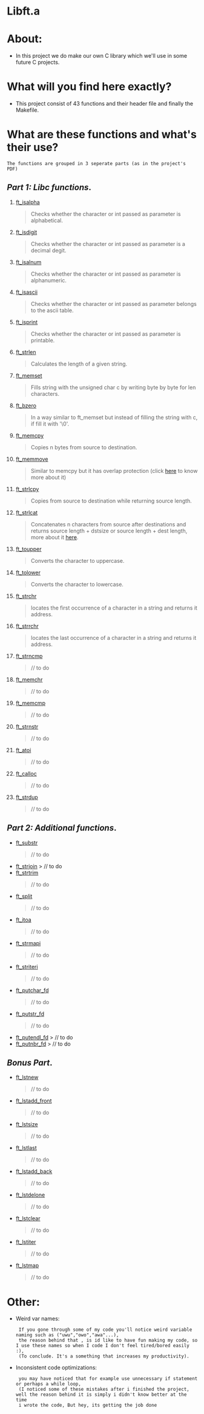 ﻿# Libft.a 

# About:

 - In this project we do make our own C library which we'll use in some future C projects.

# What will you find here exactly?
	

 - This project consist of 43 functions and their header file and finally the Makefile.

	
# What are these functions and what's their use?
	The functions are grouped in 3 seperate parts (as in the project's PDF)
## ***Part 1:  Libc functions***.
1. [ft_isalpha](https://github.com/AmineS530/Libft.a/blob/main/ft_isalpha.c)
	> Checks whether the character or int passed as parameter is alphabetical.
 2. [ft_isdigit](https://github.com/AmineS530/Libft.a/blob/main/ft_isdigit.c)
 	> Checks whether the character or int passed as parameter is a decimal degit.
 3. [ft_isalnum](https://github.com/AmineS530/Libft.a/blob/main/ft_isalnum.c)
 	> Checks whether the character or int passed as parameter is alphanumeric.
 4. [ft_isascii](https://github.com/AmineS530/Libft.a/blob/main/ft_isascii.c)
 	> Checks whether the character or int passed as parameter belongs to the ascii table.
 5. [ft_isprint](https://github.com/AmineS530/Libft.a/blob/main/ft_isprint.c)
 	> Checks whether the character or int passed as parameter is printable.
 6. [ft_strlen](https://github.com/AmineS530/Libft.a/blob/main/ft_strlen.c)
 	> Calculates the length of a given string.
 7. [ft_memset](https://github.com/AmineS530/Libft.a/blob/main/ft_memset.c)  
 	> Fills string with the unsigned char c by writing byte by byte for len characters.
 8. [ft_bzero](https://github.com/AmineS530/Libft.a/blob/main/ft_bzero.c)
 	> In a way similar to ft_memset but instead of filling the string with c, if fill it with '\0'. 
 9. [ft_memcpy](https://github.com/AmineS530/Libft.a/blob/main/ft_memcpy.c) 
 	> Copies n bytes from source to destination.
 10. [ft_memmove](https://github.com/AmineS530/Libft.a/blob/main/ft_memmove.c) 
	 > Similar to memcpy but it has overlap protection (click [here](https://cs50.stackexchange.com/questions/14615/memory-overlap-in-c) to know more about it)
 11. [ft_strlcpy](https://github.com/AmineS530/Libft.a/blob/main/ft_strlcpy.c) 
	 > Copies from source to destination while returning source length.
 12. [ft_strlcat](https://github.com/AmineS530/Libft.a/blob/main/ft_strlcat.c)     
	 > Concatenates n characters from source after destinations and returns source length + dstsize or source length + dest length, more about it [here](https://stackoverflow.com/questions/33154740/strlcat-is-dst-always-nul-terminated-what-are-size-and-the-returned-value).
 13. [ft_toupper](https://github.com/AmineS530/Libft.a/blob/main/ft_toupper.c)
	 > Converts the character to uppercase.
 14. [ft_tolower](https://github.com/AmineS530/Libft.a/blob/main/ft_tolower.c)
	 > Converts the character to lowercase.
 15. [ft_strchr](https://github.com/AmineS530/Libft.a/blob/main/ft_strchr.c)
	 > locates the first occurrence of a character in a string and returns it address.
 16. [ft_strrchr](https://github.com/AmineS530/Libft.a/blob/main/ft_strrchr.c)
	 > locates the last occurrence of a character in a string and returns it address.
 17. [ft_strncmp](https://github.com/AmineS530/Libft.a/blob/main/ft_strncmp.c)
	 > // to do 
 18. [ft_memchr](https://github.com/AmineS530/Libft.a/blob/main/ft_memchr.c)
	 > // to do 
 19. [ft_memcmp](https://github.com/AmineS530/Libft.a/blob/main/ft_memcmp.c)
	 > // to do 
 20.  [ft_strnstr](https://github.com/AmineS530/Libft.a/blob/main/ft_strnstr.c)
	  > // to do 
 21. [ft_atoi](https://github.com/AmineS530/Libft.a/blob/main/ft_atoi.c)
	 > // to do 
 22. [ft_calloc](https://github.com/AmineS530/Libft.a/blob/main/ft_calloc.c)
		> // to do
 23.  [ft_strdup](https://github.com/AmineS530/Libft.a/blob/main/ft_strdup.c) 
		>  // to do

## ***Part 2:  Additional functions***.

 - [ft_substr](https://github.com/AmineS530/Libft.a/blob/main/ft_substr.c)
	> // to do 
 -  [ft_strjoin](https://github.com/AmineS530/Libft.a/blob/main/ft_strjoin.c)
		> // to do 
 - [ft_strtrim](https://github.com/AmineS530/Libft.a/blob/main/ft_strtrim.c)
	> // to do 
 - [ft_split](https://github.com/AmineS530/Libft.a/blob/main/ft_split.c)
	> // to do 
 - [ft_itoa](https://github.com/AmineS530/Libft.a/blob/main/ft_itoa.c)
	> // to do 
 - [ft_strmapi](https://github.com/AmineS530/Libft.a/blob/main/ft_strmapi.c)
	> // to do 
 - [ft_striteri](https://github.com/AmineS530/Libft.a/blob/main/ft_striteri.c)
	> // to do 
 - [ft_putchar_fd](https://github.com/AmineS530/Libft.a/blob/main/ft_putchar_fd.c)
	> // to do 
 - [ft_putstr_fd](https://github.com/AmineS530/Libft.a/blob/main/ft_putstr_fd.c)
	> // to do 
 - [ft_putendl_fd](https://github.com/AmineS530/Libft.a/blob/main/ft_putendl_fd.)
		> // to do 
 - [ft_putnbr_fd](https://github.com/AmineS530/Libft.a/blob/main/ft_putnbr_fd.)
		> // to do 
## ***Bonus Part***.

 - [ft_lstnew](https://github.com/AmineS530/Libft.a/blob/main/ft_lstnew_bonus.c) 
	> // to do 
 - [ft_lstadd_front](https://github.com/AmineS530/Libft.a/blob/main/ft_lstadd_front_bonus.c) 
	> // to do 
 - [ft_lstsize](https://github.com/AmineS530/Libft.a/blob/main/ft_lstsize_bonus.c) 
	> // to do 
 - [ft_lstlast](https://github.com/AmineS530/Libft.a/blob/main/ft_lstlast_bonus.c) 
	> // to do 
 - [ft_lstadd_back](https://github.com/AmineS530/Libft.a/blob/main/ft_lstadd_back_bonus.c)
	> // to do 
 - [ft_lstdelone](https://github.com/AmineS530/Libft.a/blob/main/ft_lstdelone_bonus.c) 
	> // to do 
 - [ft_lstclear](https://github.com/AmineS530/Libft.a/blob/main/ft_lstclear_bonus.c) 
	> // to do 
 - [ft_lstiter](https://github.com/AmineS530/Libft.a/blob/main/ft_lstiter_bonus.c) 
	> // to do 
 - [ft_lstmap](https://github.com/AmineS530/Libft.a/blob/main/ft_lstmap_bonus.c)
	> // to do 
# Other:

 - Weird var names:

		If you gone through some of my code you'll notice weird variable naming such as ("uwu","owo","awa"...),
		the reason behind that , is id like to have fun making my code, so I use these names so when I code I don't feel tired/bored easily :),
		(To conclude. It's a something that increases my productivity).

 - Inconsistent code optimizations:

 		you may have noticed that for example use unnecessary if statement or perhaps a while loop,
		(I noticed some of these mistakes after i finished the project,  well the reason behind it is simply i didn't know better at the time 
		i wrote the code, But hey, its getting the job done

